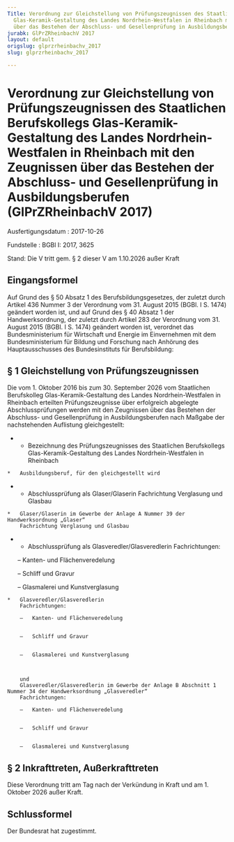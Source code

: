 ```yaml
---
Title: Verordnung zur Gleichstellung von Prüfungszeugnissen des Staatlichen Berufskollegs
  Glas-Keramik-Gestaltung des Landes Nordrhein-Westfalen in Rheinbach mit den Zeugnissen
  über das Bestehen der Abschluss- und Gesellenprüfung in Ausbildungsberufen
jurabk: GlPrZRheinbachV 2017
layout: default
origslug: glprzrheinbachv_2017
slug: glprzrheinbachv_2017

---
```


# Verordnung zur Gleichstellung von Prüfungszeugnissen des Staatlichen Berufskollegs Glas-Keramik-Gestaltung des Landes Nordrhein-Westfalen in Rheinbach mit den Zeugnissen über das Bestehen der Abschluss- und Gesellenprüfung in Ausbildungsberufen (GlPrZRheinbachV 2017)

Ausfertigungsdatum
:   2017-10-26

Fundstelle
:   BGBl I: 2017, 3625

Stand: Die V tritt gem. § 2 dieser V am 1.10.2026 außer Kraft

## Eingangsformel

Auf Grund des § 50 Absatz 1 des Berufsbildungsgesetzes, der zuletzt durch Artikel 436 Nummer 3 der Verordnung vom 31. August 2015 (BGBl. I S. 1474) geändert worden ist, und auf Grund des § 40 Absatz 1 der Handwerksordnung, der zuletzt durch Artikel 283 der Verordnung vom 31. August 2015 (BGBl. I S. 1474) geändert worden ist, verordnet das Bundesministerium für Wirtschaft und Energie im Einvernehmen mit dem Bundesministerium für Bildung und Forschung nach Anhörung des Hauptausschusses des Bundesinstituts für Berufsbildung:


## § 1 Gleichstellung von Prüfungszeugnissen

Die vom 1. Oktober 2016 bis zum 30. September 2026 vom Staatlichen Berufskolleg Glas-Keramik-Gestaltung des Landes Nordrhein-Westfalen in Rheinbach erteilten Prüfungszeugnisse über erfolgreich abgelegte Abschlussprüfungen werden mit den Zeugnissen über das Bestehen der Abschluss- und Gesellenprüfung in Ausbildungsberufen nach Maßgabe der nachstehenden Auflistung gleichgestellt:

*    *   Bezeichnung des Prüfungszeugnisses
        des Staatlichen Berufskollegs
        Glas-Keramik-Gestaltung des Landes
        Nordrhein-Westfalen in Rheinbach

    *   Ausbildungsberuf, für den gleichgestellt wird


*    *   Abschlussprüfung als Glaser/Glaserin
        Fachrichtung Verglasung und Glasbau

    *   Glaser/Glaserin im Gewerbe der Anlage A Nummer 39 der Handwerksordnung „Glaser“
        Fachrichtung Verglasung und Glasbau


*    *   Abschlussprüfung als Glasveredler/Glasveredlerin
        Fachrichtungen:

        –   Kanten- und Flächenveredelung


        –   Schliff und Gravur


        –   Glasmalerei und Kunstverglasung




    *   Glasveredler/Glasveredlerin
        Fachrichtungen:

        –   Kanten- und Flächenveredelung


        –   Schliff und Gravur


        –   Glasmalerei und Kunstverglasung



        und
        Glasveredler/Glasveredlerin im Gewerbe der Anlage B Abschnitt 1 Nummer 34 der Handwerksordnung „Glasveredler“
        Fachrichtungen:

        –   Kanten- und Flächenveredelung


        –   Schliff und Gravur


        –   Glasmalerei und Kunstverglasung








## § 2 Inkrafttreten, Außerkrafttreten

Diese Verordnung tritt am Tag nach der Verkündung in Kraft und am 1. Oktober 2026 außer Kraft.


## Schlussformel

Der Bundesrat hat zugestimmt.


